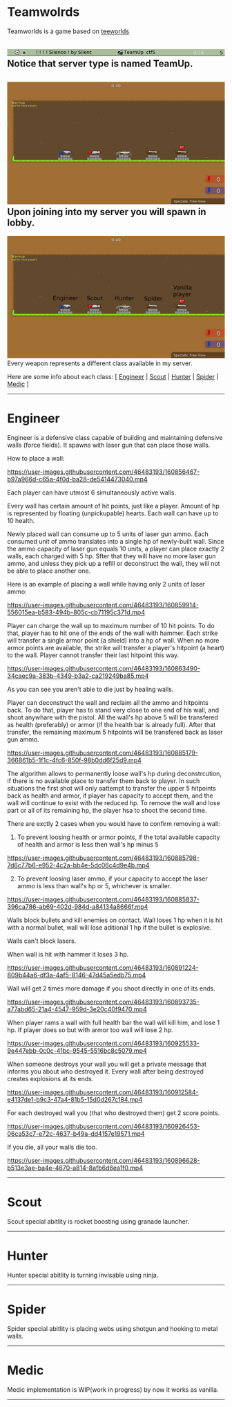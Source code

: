Teamwolrds
==========
Teamworlds is a game based on  [teeworlds](https://github.com/teeworlds/teeworlds)

![Notice that server type is named TeamUp](datasrc/github/server.png "Notice that server type is named TeamUp")
Notice that server type is named TeamUp.
---------
![This is lobby](/datasrc/github/lobby.png "This is lobby")
Upon joining into my server you will spawn in lobby.
------------
![This is lobby](/datasrc/github/lobby_and_weapons.png "This is lobby")
Every weapon represents a different class available in my server.

Here are some info about each class: [ 
[Engineer](https://github.com/fopeczek/teamworlds/edit/main/readme.md#Engineer) | 
[Scout](https://github.com/fopeczek/teamworlds/edit/main/readme.md#Scout) | 
[Hunter](https://github.com/fopeczek/teamworlds/edit/main/readme.md#Hunter) | 
[Spider](https://github.com/fopeczek/teamworlds/edit/main/readme.md#Spider) | 
[Medic](https://github.com/fopeczek/teamworlds/edit/main/readme.md#Medic)
 ]

----------

# Engineer
Engineer is a defensive class capable of building and maintaining defensive walls (force fields). It spawns with laser gun that can place those walls. 

How to place a wall:

https://user-images.githubusercontent.com/46483193/160856467-b97a966d-c65a-4f0d-ba28-de5414473040.mp4

Each player can have utmost 6 simultaneously active walls. 

Every wall has certain amount of hit points, just like a player. Amount of hp is represented by floating (unpickupable) hearts. Each wall can have up to 10 health. 

Newly placed wall can consume up to 5 units of laser gun ammo. Each consumed unit of ammo translates into a single hp of newly-built wall. Since the ammo capacity of laser gun equals 10 units, a player can place exactly 2 walls, each charged with 5 hp. Sfter that they will have no more laser gun ammo, and unless they pick up a refill or deconstruct the wall, they will not be able to place another one. 

Here is an example of placing a wall while having only 2 units of laser ammo:

https://user-images.githubusercontent.com/46483193/160859914-556015ea-b583-494b-805c-cb71195c371d.mp4

Player can charge the wall up to maximum number of 10 hit points. To do that, player has to hit one of the ends of the wall with hammer. Each strike will transfer a single armor point (a shield) into a hp of wall. When no more armor points are available, the strike will transfer a player's hitpoint (a heart) to the wall. Player cannot transfer their last hitpoint this way. 

https://user-images.githubusercontent.com/46483193/160863490-34caec9a-383b-4349-b3a2-ca219249ba85.mp4

As you can see you aren't able to die just by healing walls.

Player can deconstruct the wall and reclaim all the ammo and hitpoints back. To do that, player has to stand very close to one end of his wall, and shoot anywhare with the pistol. All the wall's hp above 5 will be transfered as health (preferably) or armor (if the health bar is already full). After that transfer, the remaining maximum 5 hitpoints will be transfered back as laser gun ammo. 

https://user-images.githubusercontent.com/46483193/160885179-366861b5-1f1c-4fc6-850f-98b0dd6f25d9.mp4

The algorithm allows to permanently loose wall's hp during deconstrcution, if there is no available place to transfer them back to player. In such situations the first shot will only aattempt to transfer the upper 5 hitpoints back as health and armor, if player has capacity to accept them, and the wall will continue to exist with the reduced hp. To remove the wall and lose part or all of its remaining hp, the player hsa to shoot the second time.

There are exctly 2 cases when you would have to confirm removing a wall:
1. To prevent loosing health or armor points, if the total available capacity of health and armor is less then wall's hp minus 5

https://user-images.githubusercontent.com/46483193/160885798-7d6c77b6-e952-4c2a-bb4e-5dc06c4d9e4b.mp4


2. To prevent loosing laser ammo, if your capacity to accept the laser ammo is less than wall's hp or 5, whichever is smaller. 

https://user-images.githubusercontent.com/46483193/160885837-396ca786-ab69-402d-984d-a84134a8666f.mp4



Walls block bullets and kill enemies on contact. Wall loses 1 hp when it is hit with a normal bullet, wall will lose aditional 1 hp if the bullet is explosive. 

Walls can't block lasers. 

When wall is hit with hammer it loses 3 hp. 

https://user-images.githubusercontent.com/46483193/160891224-809b44a6-df3a-4af5-8146-47d45a5edb75.mp4

Wall will get 2 times more damage if you shoot directly in one of its ends. 

https://user-images.githubusercontent.com/46483193/160893735-a77abd65-21a4-4547-959d-3e20c40f9470.mp4

When player rams a wall with full health bar the wall will kill him, and lose 1 hp. If player does so but with armor too wall will lose 2 hp. 

https://user-images.githubusercontent.com/46483193/160925533-9e447ebb-0c0c-41bc-9545-5516bc8c5079.mp4

When someone destroys your wall you will get a private message that informs you about who destroyed it. 
Every wall after being destroyed creates explosions at its ends. 

https://user-images.githubusercontent.com/46483193/160912584-e4137de1-b9c3-47a4-81b5-15d0d267c184.mp4

For each destroyed wall you (that who destroyed them) get 2 score points. 

https://user-images.githubusercontent.com/46483193/160926453-06ca53c7-e72c-4637-b49a-dd4157e19571.mp4

If you die, all your walls die too. 

https://user-images.githubusercontent.com/46483193/160896628-b513e3ae-ba4e-4670-a814-8afb6d6ea1f0.mp4


---------

# Scout
Scout special abitlity is rocket boosting using granade launcher. 

---------

# Hunter
Hunter special abitlity is turning invisable using ninja. 

----------

# Spider
Spider special abitlity is placing webs using shotgun and hooking to metal walls. 

----------

# Medic
Medic implementation is WIP(work in progress) by now it works as vanilla. 

----------
